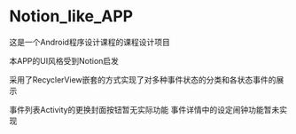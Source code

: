 # Notion_like_APP
这是一个Android程序设计课程的课程设计项目

本APP的UI风格受到Notion启发

采用了RecyclerView嵌套的方式实现了对多种事件状态的分类和各状态事件的展示

事件列表Activity的更换封面按钮暂无实际功能
事件详情中的设定闹钟功能暂未实现
